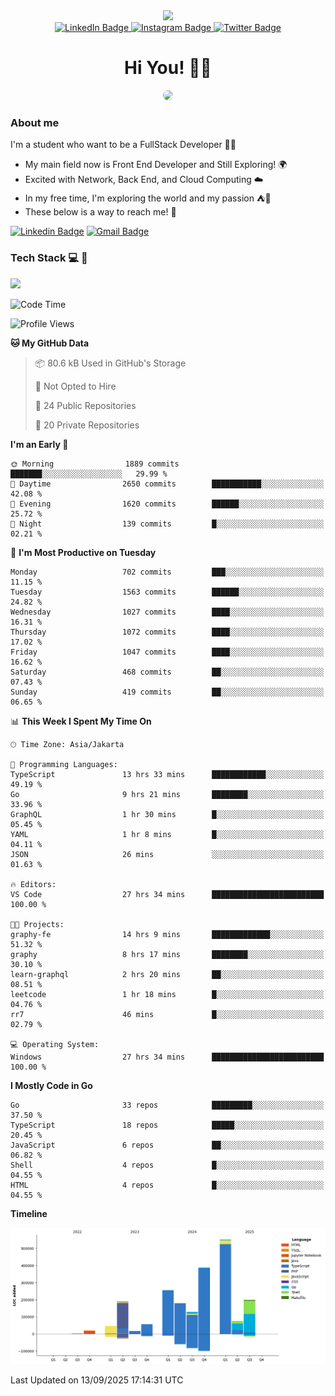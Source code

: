 <div>
  <div id="header" align="center">
      <img src="https://media.giphy.com/media/nFLW7PNGgN3lI68rdv/giphy.gif" width="100"/>
      <div id="badges" style="margin-bottom:20px">
        <a href="https://www.linkedin.com/in/daffadon/">
          <img src="https://img.shields.io/badge/LinkedIn-blue?style=for-the-badge&logo=linkedin&logoColor=white" alt="LinkedIn Badge"/>
        </a>
        <a href="https://www.instagram.com/daffadon_/">
          <img src="https://img.shields.io/badge/Instagram-E4405F?style=for-the-badge&logo=instagram&logoColor=white" alt="Instagram Badge"/>
        </a>
        <a href="https://twitter.com/daffadon_">
          <img src="https://img.shields.io/badge/Twitter-blue?style=for-the-badge&logo=twitter&logoColor=white" alt="Twitter Badge"/>
        </a>
      </div>
    <h1>Hi You! 🙌🙌</h1>
    <img src="https://media.giphy.com/media/rJsMvyk7AHHiW9qKLM/giphy.gif" height=200 style="border-radius:10px" />
  </div>
</div>

### About me

I'm a student who want to be a FullStack Developer 🧑‍💻

- My main field now is Front End Developer and Still Exploring! 🌍
- Excited with Network, Back End, and Cloud Computing ☁️
- In my free time, I'm exploring the world and my passion ⛺🍵
- These below is a way to reach me! 🏃

[![Linkedin Badge](https://skillicons.dev/icons?i=linkedin)](https://www.linkedin.com/in/daffadon)
[![Gmail Badge](https://skillicons.dev/icons?i=gmail)](https://mail.google.com/mail/?view=cm&fs=1&to=daffaputranarendra9@gmail.com)

### Tech Stack 💻 📘

<img src="https://skillicons.dev/icons?i=java,html,css,javascript,typescript,golang,react,next,express,vite,tailwind,mui,prisma,mongodb,mysql,firebase,jest,git,jenkins,docker,kubernetes,github,postman,prometheus,grafana,gcp,vscode,arch,&perline=9"/>

<!--START_SECTION:waka-->
![Code Time](http://img.shields.io/badge/Code%20Time-372%20hrs%2028%20mins-blue)

![Profile Views](http://img.shields.io/badge/Profile%20Views-0-blue)

**🐱 My GitHub Data** 

> 📦 80.6 kB Used in GitHub's Storage 
 > 
> 🚫 Not Opted to Hire
 > 
> 📜 24 Public Repositories 
 > 
> 🔑 20 Private Repositories 
 > 
**I'm an Early 🐤** 

```text
🌞 Morning                1889 commits        ███████░░░░░░░░░░░░░░░░░░   29.99 % 
🌆 Daytime                2650 commits        ███████████░░░░░░░░░░░░░░   42.08 % 
🌃 Evening                1620 commits        ██████░░░░░░░░░░░░░░░░░░░   25.72 % 
🌙 Night                  139 commits         █░░░░░░░░░░░░░░░░░░░░░░░░   02.21 % 
```
📅 **I'm Most Productive on Tuesday** 

```text
Monday                   702 commits         ███░░░░░░░░░░░░░░░░░░░░░░   11.15 % 
Tuesday                  1563 commits        ██████░░░░░░░░░░░░░░░░░░░   24.82 % 
Wednesday                1027 commits        ████░░░░░░░░░░░░░░░░░░░░░   16.31 % 
Thursday                 1072 commits        ████░░░░░░░░░░░░░░░░░░░░░   17.02 % 
Friday                   1047 commits        ████░░░░░░░░░░░░░░░░░░░░░   16.62 % 
Saturday                 468 commits         ██░░░░░░░░░░░░░░░░░░░░░░░   07.43 % 
Sunday                   419 commits         ██░░░░░░░░░░░░░░░░░░░░░░░   06.65 % 
```


📊 **This Week I Spent My Time On** 

```text
🕑︎ Time Zone: Asia/Jakarta

💬 Programming Languages: 
TypeScript               13 hrs 33 mins      ████████████░░░░░░░░░░░░░   49.19 % 
Go                       9 hrs 21 mins       ████████░░░░░░░░░░░░░░░░░   33.96 % 
GraphQL                  1 hr 30 mins        █░░░░░░░░░░░░░░░░░░░░░░░░   05.45 % 
YAML                     1 hr 8 mins         █░░░░░░░░░░░░░░░░░░░░░░░░   04.11 % 
JSON                     26 mins             ░░░░░░░░░░░░░░░░░░░░░░░░░   01.63 % 

🔥 Editors: 
VS Code                  27 hrs 34 mins      █████████████████████████   100.00 % 

🐱‍💻 Projects: 
graphy-fe                14 hrs 9 mins       █████████████░░░░░░░░░░░░   51.32 % 
graphy                   8 hrs 17 mins       ████████░░░░░░░░░░░░░░░░░   30.10 % 
learn-graphql            2 hrs 20 mins       ██░░░░░░░░░░░░░░░░░░░░░░░   08.51 % 
leetcode                 1 hr 18 mins        █░░░░░░░░░░░░░░░░░░░░░░░░   04.76 % 
rr7                      46 mins             █░░░░░░░░░░░░░░░░░░░░░░░░   02.79 % 

💻 Operating System: 
Windows                  27 hrs 34 mins      █████████████████████████   100.00 % 
```

**I Mostly Code in Go** 

```text
Go                       33 repos            █████████░░░░░░░░░░░░░░░░   37.50 % 
TypeScript               18 repos            █████░░░░░░░░░░░░░░░░░░░░   20.45 % 
JavaScript               6 repos             ██░░░░░░░░░░░░░░░░░░░░░░░   06.82 % 
Shell                    4 repos             █░░░░░░░░░░░░░░░░░░░░░░░░   04.55 % 
HTML                     4 repos             █░░░░░░░░░░░░░░░░░░░░░░░░   04.55 % 
```



**Timeline**

![Lines of Code chart](https://raw.githubusercontent.com/Daffadon/Daffadon/main/assets/bar_graph.png)


 Last Updated on 13/09/2025 17:14:31 UTC
<!--END_SECTION:waka-->
